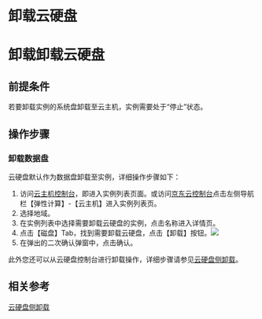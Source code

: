 # 卸载云硬盘

# 卸载卸载云硬盘

## 前提条件
若要卸载实例的系统盘卸载至云主机，实例需要处于“停止”状态。

## 操作步骤

### 卸载数据盘

云硬盘默认作为数据盘卸载至实例，详细操作步骤如下：

1. 访问[云主机控制台](https://cns-console.jdcloud.com/host/compute/list)，即进入实例列表页面。或访问[京东云控制台](https://console.jdcloud.com)点击左侧导航栏【弹性计算】-【云主机】进入实例列表页。
2. 选择地域。
3. 在实例列表中选择需要卸载云硬盘的实例，点击名称进入详情页。
4. 点击【磁盘】Tab，找到需要卸载云硬盘，点击【卸载】按钮。![](../../../../../image/vm/detachclouddisk.png)
5. 在弹出的二次确认弹窗中，点击确认。

此外您还可以从云硬盘控制台进行卸载操作，详细步骤请参见[云硬盘侧卸载]()。

## 相关参考

[云硬盘侧卸载]()